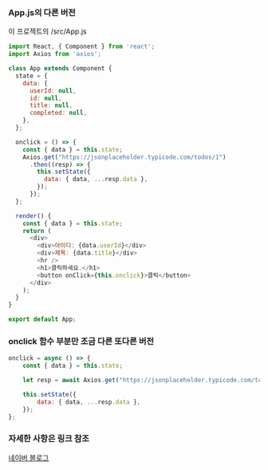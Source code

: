 ### App.js의 다른 버전
이 프로젝트의 /src/App.js

```javascript
import React, { Component } from 'react';
import Axios from 'axios';

class App extends Component {
  state = {
    data: {
      userId: null,
      id: null,
      title: null,
      completed: null,
    },
  };

  onclick = () => {
	const { data } = this.state;
    Axios.get("https://jsonplaceholder.typicode.com/todos/1")
      .then((resp) => {
        this.setState({
          data: { data, ...resp.data },
        });
      });
  };

  render() {
	const { data } = this.state;
    return (
      <div>
        <div>아이디: {data.userId}</div>
        <div>제목: {data.title}</div>
        <hr />
        <h1>클릭하세요.</h1>
        <button onClick={this.onclick}>클릭</button>
      </div>
    );
  }
}

export default App;
```

### onclick 함수 부분만 조금 다른 또다른 버전

```javascript
onclick = async () => {
	const { data } = this.state;

	let resp = await Axios.get("https://jsonplaceholder.typicode.com/todos/1");

	this.setState({
		data: { data, ...resp.data },
	});
};
```

### 자세한 사항은 링크 참조
[네이버 블로그](https://blog.naver.com/misschip/222044390371)
